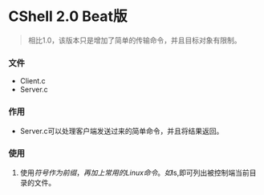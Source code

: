 # CShell 2.0 Beat版
> 相比1.0，该版本只是增加了简单的传输命令，并且目标对象有限制。
### 文件
- Client.c
- Server.c

### 作用
- Server.c可以处理客户端发送过来的简单命令，并且将结果返回。


### 使用
1. 使用$符号作为前缀，再加上常用的Linux命令。如$ls,即可列出被控制端当前目录的文件。 